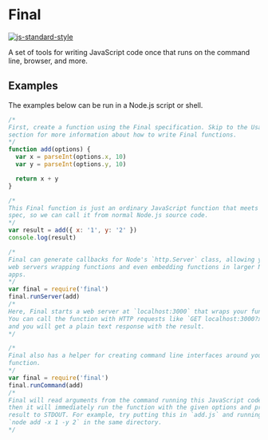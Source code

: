 # Final
[![js-standard-style](https://img.shields.io/badge/code%20style-standard-brightgreen.svg)](http://standardjs.com/)

A set of tools for writing JavaScript code once that runs on the command line, browser, and more.

## Examples
The examples below can be run in a Node.js script or shell.

```javascript
/*
First, create a function using the Final specification. Skip to the Usage
section for more information about how to write Final functions.
*/
function add(options) {
  var x = parseInt(options.x, 10)
  var y = parseInt(options.y, 10)

  return x + y
}

/*
This Final function is just an ordinary JavaScript function that meets a certain
spec, so we can call it from normal Node.js source code.
*/
var result = add({ x: '1', y: '2' })
console.log(result)

/*
Final can generate callbacks for Node's `http.Server` class, allowing you to run
web servers wrapping functions and even embedding functions in larger Node web
apps.
*/
var final = require('final')
final.runServer(add)
/*
Here, Final starts a web server at `localhost:3000` that wraps your function.
You can call the function with HTTP requests like `GET localhost:3000?x=1&y=2`,
and you will get a plain text response with the result.
*/

/*
Final also has a helper for creating command line interfaces around your
function.
*/
var final = require('final')
final.runCommand(add)
/*
Final will read arguments from the command running this JavaScript code, and
then it will immediately run the function with the given options and print the
result to STDOUT. For example, try putting this in `add.js` and running
`node add -x 1 -y 2` in the same directory.
*/
```
